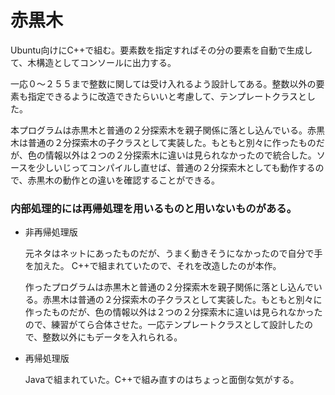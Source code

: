 # 赤黒木

Ubuntu向けにC++で組む。要素数を指定すればその分の要素を自動で生成して、木構造としてコンソールに出力する。

一応０〜２５５まで整数に関しては受け入れるよう設計してある。整数以外の要素も指定できるように改造できたらいいと考慮して、テンプレートクラスとした。

本プログラムは赤黒木と普通の２分探索木を親子関係に落とし込んでいる。赤黒木は普通の２分探索木の子クラスとして実装した。もともと別々に作ったものだが、色の情報以外は２つの２分探索木に違いは見られなかったので統合した。ソースを少しいじってコンパイルし直せば、普通の２分探索木としても動作するので、赤黒木の動作との違いを確認することができる。


### 内部処理的には再帰処理を用いるものと用いないものがある。
- 非再帰処理版

    元ネタはネットにあったものだが、うまく動きそうになかったので自分で手を加えた。
    C++で組まれていたので、それを改造したのが本作。

    作ったプログラムは赤黒木と普通の２分探索木を親子関係に落とし込んでいる。赤黒木は普通の２分探索木の子クラスとして実装した。もともと別々に作ったものだが、色の情報以外は２つの２分探索木に違いは見られなかったので、練習がてら合体させた。一応テンプレートクラスとして設計したので、整数以外にもデータを入れられる。

- 再帰処理版

    Javaで組まれていた。C++で組み直すのはちょっと面倒な気がする。